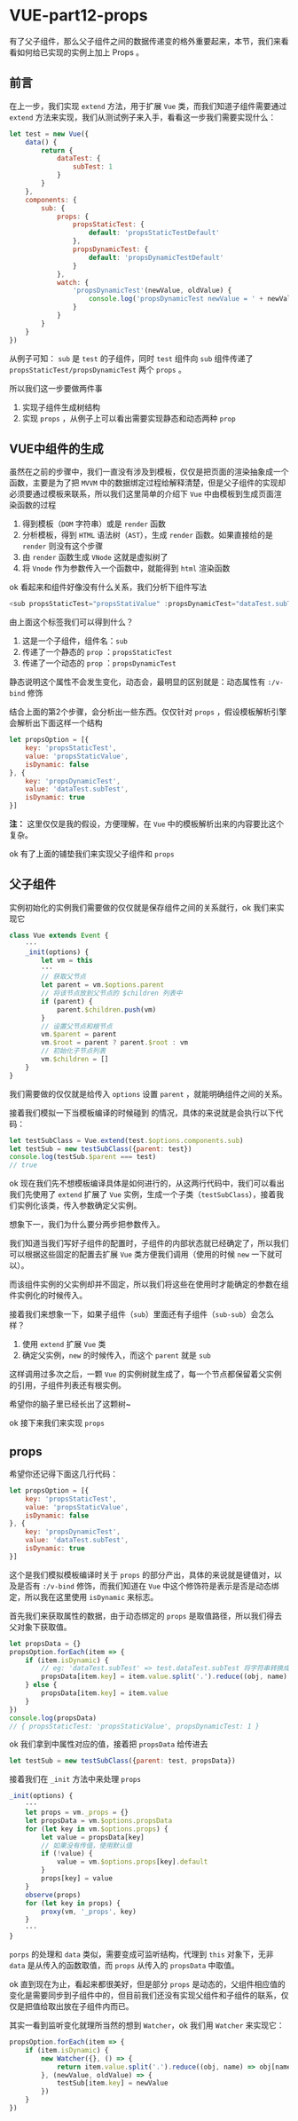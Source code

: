 # VUE-part12-props

有了父子组件，那么父子组件之间的数据传递变的格外重要起来，本节，我们来看看如何给已实现的实例上加上 Props 。



## 前言

在上一步，我们实现 `extend` 方法，用于扩展 `Vue` 类，而我们知道子组件需要通过 `extend` 方法来实现，我们从测试例子来入手，看看这一步我们需要实现什么：

```javascript
let test = new Vue({
    data() {
        return {
            dataTest: {
                subTest: 1
            }
        }
    },
    components: {
        sub: {
            props: {
                propsStaticTest: {
                    default: 'propsStaticTestDefault'
                },
                propsDynamicTest: {
                    default: 'propsDynamicTestDefault'
                }
            },
            watch: {
                'propsDynamicTest'(newValue, oldValue) {
                    console.log('propsDynamicTest newValue = ' + newValue)
                }
            }
        }
    }
})
```

从例子可知： `sub` 是 `test` 的子组件，同时 `test` 组件向 `sub` 组件传递了 `propsStaticTest/propsDynamicTest` 两个 `props` 。

所以我们这一步要做两件事

1. 实现子组件生成树结构
2. 实现 `props` ，从例子上可以看出需要实现静态和动态两种 `prop`



## VUE中组件的生成

虽然在之前的步骤中，我们一直没有涉及到模板，仅仅是把页面的渲染抽象成一个函数，主要是为了把 `MVVM` 中的数据绑定过程给解释清楚，但是父子组件的实现却必须要通过模板来联系，所以我们这里简单的介绍下 `Vue` 中由模板到生成页面渲染函数的过程

1. 得到模板（`DOM` 字符串）或是 `render` 函数
2. 分析模板，得到 `HTML` 语法树（`AST`），生成 `render` 函数。如果直接给的是 `render` 则没有这个步骤
3. 由 `render` 函数生成 `VNode` 这就是虚拟树了
4. 将 `Vnode` 作为参数传入一个函数中，就能得到 `html` 渲染函数

ok 看起来和组件好像没有什么关系，我们分析下组件写法

```javascript
<sub propsStaticTest="propsStatiValue" :propsDynamicTest="dataTest.subTest">
```

由上面这个标签我们可以得到什么？

1. 这是一个子组件，组件名：`sub`
2. 传递了一个静态的 `prop` ：`propsStaticTest`
3. 传递了一个动态的 `prop` ：`propsDynamicTest`

静态说明这个属性不会发生变化，动态会，最明显的区别就是：动态属性有 `:/v-bind` 修饰

结合上面的第2个步骤，会分析出一些东西。仅仅针对 `props` ，假设模板解析引擎会解析出下面这样一个结构

```javascript
let propsOption = [{
    key: 'propsStaticTest',
    value: 'propsStaticValue',
    isDynamic: false
}, {
    key: 'propsDynamicTest',
    value: 'dataTest.subTest',
    isDynamic: true
}]
```

**注：** 这里仅仅是我的假设，方便理解，在 `Vue` 中的模板解析出来的内容要比这个复杂。

ok 有了上面的铺垫我们来实现父子组件和 `props`



## 父子组件

实例初始化的实例我们需要做的仅仅就是保存组件之间的关系就行，ok 我们来实现它

```javascript
class Vue extends Event {
    ···
    _init(options) {
        let vm = this
        ···
        // 获取父节点
        let parent = vm.$options.parent
        // 将该节点放到父节点的 $children 列表中
        if (parent) {
            parent.$children.push(vm)
        }
        // 设置父节点和根节点
        vm.$parent = parent
        vm.$root = parent ? parent.$root : vm
        // 初始化子节点列表
        vm.$children = []
    }
}
```

我们需要做的仅仅就是给传入 `options` 设置 `parent` ，就能明确组件之间的关系。

接着我们模拟一下当模板编译的时候碰到 <sub></sub> 的情况，具体的来说就是会执行以下代码：

```javascript
let testSubClass = Vue.extend(test.$options.components.sub)
let testSub = new testSubClass({parent: test})
console.log(testSub.$parent === test)
// true
```

ok 现在我们先不想模板编译具体是如何进行的，从这两行代码中，我们可以看出我们先使用了 `extend` 扩展了 `Vue` 实例，生成一个子类（`testSubClass`），接着我们实例化该类，传入参数确定父实例。

想象下一，我们为什么要分两步把参数传入。

我们知道当我们写好子组件的配置时，子组件的内部状态就已经确定了，所以我们可以根据这些固定的配置去扩展 `Vue` 类方便我们调用（使用的时候 `new` 一下就可以）。

而该组件实例的父实例却并不固定，所以我们将这些在使用时才能确定的参数在组件实例化的时候传入。

接着我们来想象一下，如果子组件（`sub`）里面还有子组件（`sub-sub`）会怎么样？

1. 使用 `extend` 扩展 `Vue` 类
2. 确定父实例，`new` 的时候传入，而这个 `parent` 就是 `sub`

这样调用过多次之后，一颗 `Vue` 的实例树就生成了，每一个节点都保留着父实例的引用，子组件列表还有根实例。

希望你的脑子里已经长出了这颗树~

ok 接下来我们来实现 `props`



## props

希望你还记得下面这几行代码：

```javascript
let propsOption = [{
    key: 'propsStaticTest',
    value: 'propsStaticValue',
    isDynamic: false
}, {
    key: 'propsDynamicTest',
    value: 'dataTest.subTest',
    isDynamic: true
}]
```

这个是我们模拟模板编译时关于 `props` 的部分产出，具体的来说就是键值对，以及是否有 `:/v-bind` 修饰，而我们知道在 `Vue` 中这个修饰符是表示是否是动态绑定，所以我在这里使用 `isDynamic` 来标志。

首先我们来获取属性的数据，由于动态绑定的 `props` 是取值路径，所以我们得去父对象下获取值。

```javascript
let propsData = {}
propsOption.forEach(item => {
    if (item.isDynamic) {
        // eg: 'dataTest.subTest' => test.dataTest.subTest 将字符串转换成取值
        propsData[item.key] = item.value.split('.').reduce((obj, name) => obj[name], test)
    } else {
        propsData[item.key] = item.value
    }
})
console.log(propsData)
// { propsStaticTest: 'propsStaticValue', propsDynamicTest: 1 }
```

ok 我们拿到中属性对应的值，接着把 `propsData` 给传进去

```javascript
let testSub = new testSubClass({parent: test, propsData})
```

接着我们在 `_init` 方法中来处理 `props`

```javascript
_init(options) {
    ···
    let props = vm._props = {}
    let propsData = vm.$options.propsData
    for (let key in vm.$options.props) {
        let value = propsData[key]
        // 如果没有传值，使用默认值
        if (!value) {
            value = vm.$options.props[key].default
        }
        props[key] = value
    }
    observe(props)
    for (let key in props) {
        proxy(vm, '_props', key)
    }
    ···
}
```

`porps` 的处理和 `data` 类似，需要变成可监听结构，代理到 `this` 对象下，无非 `data` 是从传入的函数取值，而 `props` 从传入的 `propsData` 中取值。

ok 直到现在为止，看起来都很美好，但是部分 `props` 是动态的，父组件相应值的变化是需要同步到子组件中的，但目前我们还没有实现父组件和子组件的联系，仅仅是把值给取出放在子组件内而已。

其实一看到监听变化就理所当然的想到 `Watcher`，ok 我们用 `Watcher` 来实现它：

```javascript
propsOption.forEach(item => {
    if (item.isDynamic) {
        new Watcher({}, () => {
            return item.value.split('.').reduce((obj, name) => obj[name], test)
        }, (newValue, oldValue) => {
            testSub[item.key] = newValue
        })
    }
})
```

